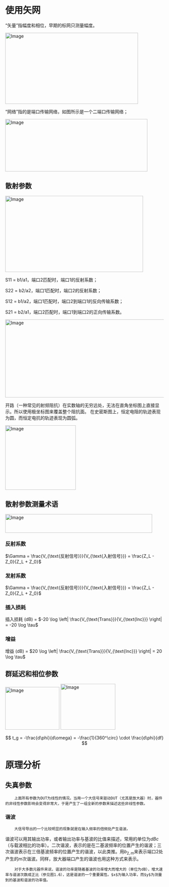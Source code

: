 # 使用矢网
 
“矢量”指幅度和相位，早期的标网只测量幅度。

<img width="422" height="225" alt="Image" src="https://github.com/user-attachments/assets/0f47383a-5cd3-4a6b-a09c-b4e4a1795007" />

“网络”指的是端口传输网络，如图所示是一个二端口传输网络；

<img width="452" height="166" alt="Image" src="https://github.com/user-attachments/assets/612756a0-a7ea-4df0-b82c-040fb3e05d0f" />

## 散射参数

<img width="438" height="241" alt="Image" src="https://github.com/user-attachments/assets/7f92debe-ba69-4ca3-820a-0feb396b8353" />

S11 = b1/a1，端口2匹配时，端口1的反射系数；

S22 = b2/a2，端口1匹配时，端口2的反射系数；

S12 = b1/a2，端口1匹配时，端口2到端口1的反向传输系数；

S21 = b2/a1，端口2匹配时，端口1到端口2的正向传输系数。

<img width="885" height="247" alt="Image" src="https://github.com/user-attachments/assets/76bc7402-95d9-4387-a2e1-55cec56b51da" />

开路（一种常见的射频阻抗）在实数轴的无穷远处，无法在直角坐标图上直接显示。所以使用极坐标图来覆盖整个阻抗面。
在史密斯图上，恒定电阻的轨迹表现为圆，而恒定电抗的轨迹表现为圆弧。

<img width="224" height="204" alt="Image" src="https://github.com/user-attachments/assets/45bc0e96-e44d-4098-806f-bcd625f1b313" />

## 散射参数测量术语

<img width="467" height="59" alt="Image" src="https://github.com/user-attachments/assets/11868186-06c8-472b-a56e-1ed48b36ad6f" />

### 反射系数

$\Gamma = \frac{V_{\text{反射信号}}}{V_{\text{入射信号}}} = \frac{Z_L - Z_0}{Z_L + Z_0}$

### 发射系数

$\Gamma = \frac{V_{\text{反射信号}}}{V_{\text{入射信号}}} = \frac{Z_L - Z_0}{Z_L + Z_0}$

### 插入损耗

插入损耗 (dB) = $-20 \log \left| \frac{V_{\text{Trans}}}{V_{\text{Inc}}} \right| = -20 \log \tau$

### 增益

增益 (dB) = $20 \log \left| \frac{V_{\text{Trans}}}{V_{\text{Inc}}} \right| = 20 \log \tau$

## 群延迟和相位参数

<img width="172" height="135" alt="Image" src="https://github.com/user-attachments/assets/6ec40151-c1f8-4153-82eb-6c12c3cf3bb3" />


<img width="174" height="145" alt="Image" src="https://github.com/user-attachments/assets/945c6d3e-d576-4017-9588-66d860628440" />


$$
t_g = -\frac{d\phi}{d\omega} = -\frac{1}{360^\circ} \cdot \frac{d\phi}{df}
$$

# 原理分析

## 失真参数

        上面所有参数为DUT为线性的情况。当用一个大信号来驱动DUT（尤其是放大器）时，器件的非线性参数影响会变得非常大，于是产生了一组全新的参数来描述这些非线性参数。

### 谐波
        大信号导出的一个比较明显的现象就是在输入频率的倍频处产生谐波。
谐波可以用其输出功率，或者输出功率与基波的比值来描述，常用的单位为$dBc$（与载波相比的功率）。二次谐波，表示的是在二基波频率的位置产生的谐波；三次谐波表示在三倍基波频率的位置产生的谐波，以此类推。用$b_{2,m}$来表示端口2处产生的$m$次谐波。同样，放大器端口产生的谐波也用这种方式来表示。

        对于大多数元器件来说，谐波的功率是随着基波的功率增大而增大的（单位为dB），增大速率与谐波次数成正比（参见图1.6），这是谐波的一个重要属性。$x$为输入功率，而$y$为测量到的基波和谐波的功率值。





